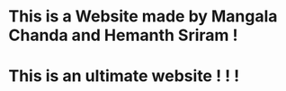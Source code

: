 # This is a Website made by Mangala Chanda and Hemanth Sriram !

# This is an ultimate website ! ! !
